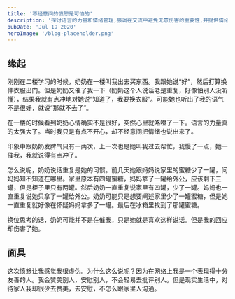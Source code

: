 ```yaml
---
title: '不经意间的愤怒是可怕的'
description: '探讨语言的力量和情绪管理,强调在交流中避免无意伤害的重要性,并提供情绪调节的建议。'
pubDate: 'Jul 19 2020'
heroImage: '/blog-placeholder.png'
---
```


## 缘起

刚刚在二楼学习的时候，奶奶在一楼叫我出去买东西。我跟她说“好”，然后打算换件衣服出门。但是奶奶又催了我一下（奶奶这个人说话老是重复，好像怕别人没听懂），结果我就有点冲地对她说“知道了，我要换衣服”。可能她也听出了我的语气不是很好，就说“那就不去了”。

在一楼的时候看到奶奶心情确实不是很好，突然心里就咯噔了一下。语言的力量真的太强大了。当时我只是有点不开心，却不经意间把情绪也说出来了。

印象中跟奶奶发脾气只有一两次，上一次也是她叫我过去帮忙，我慢了一点，她一催我，我就说得有点冲了。

怎么说呢，奶奶说话重复是她的习惯。前几天她跟妈妈说家里的蜜糖少了一罐，问妈妈知不知道在哪里。家里原本有四罐蜜糖，妈妈拿了一罐给外公，应该剩下三罐，但是柜子里只有两罐。然后奶奶一直重复说家里有四罐，少了一罐。妈妈也一直重复说她只拿了一罐给外公。奶奶可能只是想要阐述家里少了一罐蜜糖，但是她一直重复就好像在怀疑妈妈拿多了一罐。最后在冰箱里找到了那罐蜜糖。

换位思考的话，奶奶可能并不是在催我，只是她就是喜欢这样说话。但是我的回应却伤害了她。

## 面具

这次愤怒让我感觉我很虚伪。为什么这么说呢？因为在网络上我是一个表现得十分友善的人。我会赞美别人，安慰别人，不会轻易去批评别人。但是现实生活中，对待家人我却很少去赞美，去安慰，不怎么跟家里人沟通。
